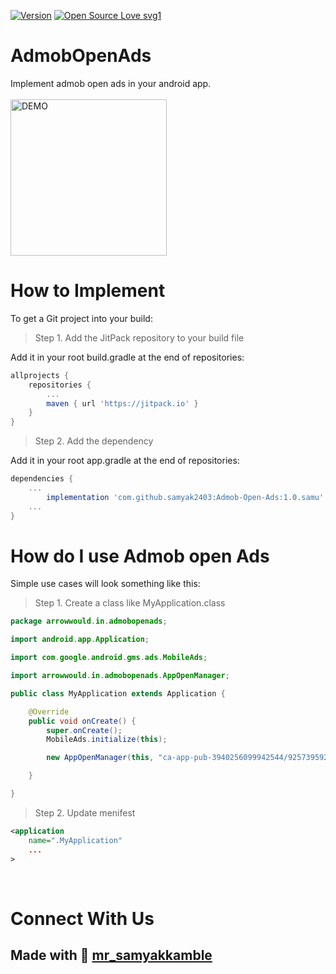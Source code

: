 [![Version](https://img.shields.io/badge/version-1.0-green.svg)](https://shields.io/)
[![Open Source Love svg1](https://badges.frapsoft.com/os/v1/open-source.svg?v=103)](https://github.com/ellerbrock/open-source-badges/)


# AdmobOpenAds
Implement admob open ads in your android app.<br/><br/>
 <img src="https://user-images.githubusercontent.com/46995327/122922701-8b862b80-d381-11eb-8431-4030ef740f81.jpg" width="250"  alt="DEMO"/>

# How to Implement
To get a Git project into your build:
> Step 1. Add the JitPack repository to your build file

Add it in your root build.gradle at the end of repositories: <br/>
```gradle
allprojects {
	repositories {
		...
		maven { url 'https://jitpack.io' }
	}
}
```
    
> Step 2. Add the dependency

Add it in your root app.gradle at the end of repositories: <br/>
```gradle
dependencies {
	...
		implementation 'com.github.samyak2403:Admob-Open-Ads:1.0.samu'
	...
}
```

# How do I use Admob open Ads
Simple use cases will look something like this:
> Step 1. Create a class like MyApplication.class <br/>
```java
package arrowwould.in.admobopenads;

import android.app.Application;

import com.google.android.gms.ads.MobileAds;

import arrowwould.in.admobopenads.AppOpenManager;

public class MyApplication extends Application {

    @Override
    public void onCreate() {
        super.onCreate();
        MobileAds.initialize(this);

        new AppOpenManager(this, "ca-app-pub-3940256099942544/9257395921");

    }

}
```
> Step 2. Update menifest
```xml
<application 
	name=".MyApplication"
	...
>
```

<br/>

# Connect With Us


## Made with :sparkling_heart: [mr_samyakkamble](https://www.instagram.com/mr_samyakkamble/?hl=en/)     
